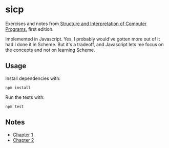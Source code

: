# sicp

Exercises and notes from [Structure and Interpretation of Computer Programs](https://web.mit.edu/alexmv/6.037/sicp.pdf), first edition.

Implemented in Javascript. Yes, I probably would've gotten more out of it had I done it in Scheme. But it's a tradeoff, and Javascript lets me focus on the concepts and not on learning Scheme.

## Usage

Install dependencies with:

```
npm install
```

Run the tests with:

```
npm test
```

## Notes

- [Chapter 1](./src/chapter1.md)
- [Chapter 2](./src/chapter2.md)
